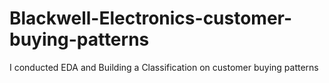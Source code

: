 # Blackwell-Electronics-customer-buying-patterns
I conducted EDA and Building a Classification on customer buying patterns
